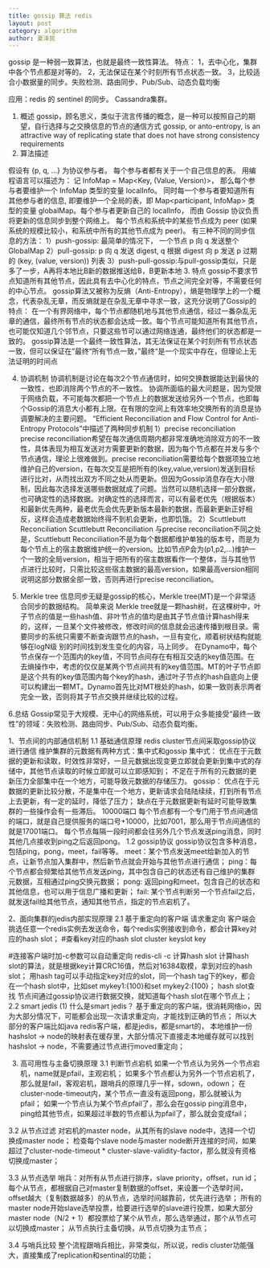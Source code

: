 ```yaml
---
title: gossip 算法 redis
layout: post
category: algorithm
author: 夏泽民
---
```

gossip 是一种弱一致算法，也就是最终一致性算法。 
特点： 
1，去中心化，集群中各个节点都是对等的。 
2，无法保证在某个时刻所有节点状态一致。 
3，比较适合小数据量的同步。失败检测、路由同步、Pub/Sub、动态负载均衡

应用：redis 的 sentinel 的同步。 Cassandra集群。
<!-- more -->
1. 概述
gossip，顾名思义，类似于流言传播的概念，是一种可以按照自己的期望，自行选择与之交换信息的节点的通信方式
gossip, or anto-entropy,  is an attractive way of replicating state that does not have strong consistency requirements
2. 算法描述

假设有 {p, q, ...} 为协议参与者。 每个参与者都有关于一个自己信息的表。
用编程语言可以描述为： 
记 InfoMap = Map<Key, (Value, Version)>， 那么每个参与者要维护一个 InfoMap 类型的变量 localInfo。 同时每一个参与者要知道所有其他参与者的信息, 即要维护一个全局的表，即 Map<participant, InfoMap> 类型的变量 globalMap。每个参与者更新自己的 localInfo， 而由 Gossip 协议负责将更新的信息同步到整个网络上。
每个节点和系统中的某些节点成为 peer (如果系统的规模比较小，和系统中所有的其他节点成为 peer)。 有三种不同的同步信息的方法：
1）push-gossip: 最简单的情况下， 一个节点 p 向 q 发送整个 GlobalMap
2）pull-gossip: p 向 q 发送 digest, q 根据 digest 向 p 发送 p 过期的 (key, (value, version)) 列表
3）push-pull-gossip:与pull-gossip类似，只是多了一步，A再将本地比B新的数据推送给B，B更新本地
3. 特点
gossip不要求节点知道所有其他节点，因此具有去中心化的特点，节点之间完全对等，不需要任何的中心节点。
gossip算法又被称为反熵（Anti-Entropy），熵是物理学上的一个概念，代表杂乱无章，而反熵就是在杂乱无章中寻求一致，这充分说明了Gossip的特点：
在一个有界网络中，每个节点都随机地与其他节点通信，经过一番杂乱无章的通信，最终所有节点的状态都会达成一致。每个节点可能知道所有其他节点，也可能仅知道几个邻节点，只要这些节可以通过网络连通，最终他们的状态都是一致的。
gossip算法是一个最终一致性算法，其无法保证在某个时刻所有节点状态一致，但可以保证在”最终“所有节点一致，”最终“是一个现实中存在，但理论上无法证明的时间点

4. 协调机制
协调机制是讨论在每次2个节点通信时，如何交换数据能达到最快的一致性，也即消除两个节点的不一致性。
协调所面临的最大问题是，因为受限于网络负载，不可能每次都把一个节点上的数据发送给另外一个节点，也即每个Gossip的消息大小都有上限。在有限的空间上有效率地交换所有的消息是协调要解决的主要问题。
“Efficient Reconciliation and Flow Control for Anti-Entropy Protocols”中描述了两种同步机制
1）precise reconciliation
precise reconciliation希望在每次通信周期内都非常准确地消除双方的不一致性，具体表现为相互发送对方需要更新的数据，因为每个节点都在并发与多个节点通信，理论上很难做到。precise reconciliation需要给每个数据项独立地维护自己的version，在每次交互是把所有的(key,value,version)发送到目标进行比对，从而找出双方不同之处从而更新。但因为Gossip消息存在大小限制，因此每次选择发送哪些数据就成了问题。当然可以随机选择一部分数据，也可确定性的选择数据。对确定性的选择而言，可以有最老优先（根据版本）和最新优先两种，最老优先会优先更新版本最新的数据，而最新更新正好相反，这样会造成老数据始终得不到机会更新，也即饥饿。
2）Scuttlebutt Reconciliation
Scuttlebutt Reconciliation 与precise reconciliation不同之处是，Scuttlebutt Reconciliation不是为每个数据都维护单独的版本号，而是为每个节点上的宿主数据维护统一的version。比如节点P会为(p1,p2,...)维护一个一致的全局version，相当于把所有的宿主数据看作一个整体，当与其他节点进行比较时，只需比较这些宿主数据的最高version，如果最高version相同说明这部分数据全部一致，否则再进行precise reconciliation。

5. Merkle tree
信息同步无疑是gossip的核心，Merkle tree(MT)是一个非常适合同步的数据结构。
简单来说 Merkle tree就是一颗hash树，在这棵树中，叶子节点的值是一些hash值、非叶节点的值均是由其子节点值计算hash得来的，这样，一旦某个文件被修改，修改时间的信息就会迅速传播到根目录。需要同步的系统只需要不断查询跟节点的hash，一旦有变化，顺着树状结构就能够在logN级 别的时间找到发生变化的内容，马上同步。
在Dynamo中，每个节点保存一个范围内的key值，不同节点间存在有相互交迭的key值范围。在去熵操作中，考虑的仅仅是某两个节点间共有的key值范围。MT的叶子节点即是这个共有的key值范围内每个key的hash，通过叶子节点的hash自底向上便可以构建出一颗MT。Dynamo首先比对MT根处的hash，如果一致则表示两者完全一致，否则将其子节点交换并继续比较的过程。

6.总结
Gossip常见于大规模、无中心的网络系统，可以用于众多能接受“最终一致性”的领域：失败检测、路由同步、Pub/Sub、动态负载均衡。


1、节点间的内部通信机制
1.1 基础通信原理
redis cluster节点间采取gossip协议进行通信 
维护集群的元数据有两种方式：集中式和gossip 
集中式： 
优点在于元数据的更新和读取，时效性非常好，一旦元数据出现变更立即就会更新到集中式的存储中，其他节点读取的时候立即就可以立即感知到； 
不足在于所有的元数据的更新压力全部集中在一个地方，可能导致元数据的存储压力。 
gossip： 
优点在于元数据的更新比较分散，不是集中在一个地方，更新请求会陆陆续续，打到所有节点上去更新，有一定的延时，降低了压力； 
缺点在于元数据更新有延时可能导致集群的一些操作会有一些滞后。
10000端口 
每个节点都有一个专门用于节点间通信的端口，就是自己提供服务的端口号+10000，比如7001，那么用于节点间通信的就是17001端口。 
每个节点每隔一段时间都会往另外几个节点发送ping消息，同时其他几点接收到ping之后返回pong。
1.2 gossip协议
gossip协议包含多种消息，包括ping，pong，meet，fail等等。 
meet：某个节点发送meet给新加入的节点，让新节点加入集群中，然后新节点就会开始与其他节点进行通信； 
ping：每个节点都会频繁给其他节点发送ping，其中包含自己的状态还有自己维护的集群元数据，互相通过ping交换元数据； 
pong: 返回ping和meet，包含自己的状态和其他信息，也可以用于信息广播和更新； 
fail: 某个节点判断另一个节点fail之后，就发送fail给其他节点，通知其他节点，指定的节点宕机了。

2、面向集群的jedis内部实现原理
2.1 基于重定向的客户端
请求重定向 
客户端会挑选任意一个redis实例去发送命令，每个redis实例接收到命令，都会计算key对应的hash slot；
#查看key对应的hash slot
cluster keyslot key

#连接客户端时加-c参数可以自动重定向
redis-cli -c
计算hash slot 
计算hash slot的算法，就是根据key计算CRC16值，然后对16384取模，拿到对应的hash slot； 
用hash tag可以手动指定key对应的slot，同一个hash tag下的key，都会在一个hash slot中，比如set mykey1:{100}和set mykey2:{100}；
hash slot查找 
节点间通过gossip协议进行数据交换，就知道每个hash slot在哪个节点上；
2.2 smart jedis
(1) 什么是smart jedis？ 
基于重定向的客户端，很消耗网络io，因为大部分情况下，可能都会出现一次请求重定向，才能找到正确的节点； 
所以大部分的客户端比如java redis客户端，都是jedis，都是smart的， 
本地维护一份hashslot -> node的映射表在缓存里，大部分情况下直接走本地缓存就可以找到hashslot -> node，不需要通过节点进行moved重定向；

3. 高可用性与主备切换原理
3.1 判断节点宕机
如果一个节点认为另外一个节点宕机，name就是pfail，主观宕机； 
如果多个节点都认为另外一个节点宕机了，那么就是fail，客观宕机，跟哨兵的原理几乎一样，sdown，odown； 
在cluster-node-timeout内，某个节点一直没有返回pong，那么就被认为pfail； 
如果一个节点认为某个节点pfail了，那么会在gossip ping消息中，ping给其他节点，如果超过半数的节点都认为pfail了，那么就会变成fail；

3.2 从节点过滤
对宕机的master node，从其所有的slave node中，选择一个切换成master node； 
检查每个slave node与master node断开连接的时间，如果超过了cluster-node-timeout * cluster-slave-validity-factor，那么就没有资格切换成master；

3.3 从节点选举
哨兵：对所有从节点进行排序，slave priority，offset，run id； 
每个从节点，都根据自己对master复制数据的offset，来设置一个选举时间，offset越大（复制数据越多）的从节点，选举时间越靠前，优先进行选举； 
所有的master node开始slave选举投票，给要进行选举的slave进行投票，如果大部分master node（N/2 + 1）都投票给了某个从节点，那么选举通过，那个从节点可以切换成master； 
从节点执行主备切换，从节点切换为主节点；

3.4 与哨兵比较
整个流程跟哨兵相比，非常类似，所以说，redis cluster功能强大，直接集成了replication和sentinal的功能；
